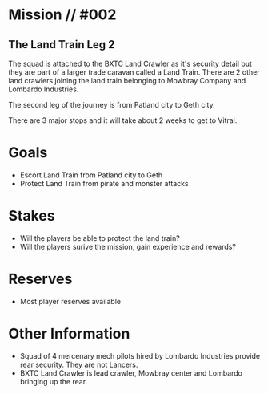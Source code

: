 # Mission // #002
## The Land Train Leg 2
The squad is attached to the BXTC Land Crawler as it's security detail but they are part of a larger trade caravan called a Land Train. There are 2 other land crawlers joining the land train belonging to Mowbray Company and Lombardo Industries. 

The second leg of the journey is from Patland city to Geth city.

There are 3 major stops and it will take about 2 weeks to get to Vitral.


# Goals
- Escort Land Train from Patland city to Geth
- Protect Land Train from pirate and monster attacks

# Stakes
- Will the players be able to protect the land train?
- Will the players surive the mission, gain experience and rewards?

# Reserves
- Most player reserves available 

# Other Information
- Squad of 4 mercenary mech pilots hired by Lombardo Industries provide rear security. They are not Lancers. 
- BXTC Land Crawler is lead crawler, Mowbray center and Lombardo bringing up the rear. 
